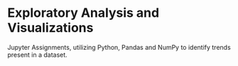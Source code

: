 # Exploratory Analysis and Visualizations
Jupyter Assignments, utilizing Python, Pandas and NumPy to identify trends present in a dataset.

